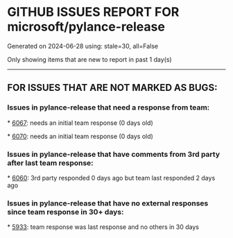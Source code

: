 
# GITHUB ISSUES REPORT FOR microsoft/pylance-release


Generated on 2024-06-28 using: stale=30, all=False


Only showing items that are new to report in past 1 day(s)


---

## FOR ISSUES THAT ARE NOT MARKED AS BUGS:


### Issues in pylance-release that need a response from team:


\* [6067](https://github.com/microsoft/pylance-release/issues/6067 "Pylance does not know Bluetoothlib 'simplepyble'"): needs an initial team response (0 days old)

\* [6070](https://github.com/microsoft/pylance-release/issues/6070 "Repeated keyword arguments are not detected"): needs an initial team response (0 days old)

### Issues in pylance-release that have comments from 3rd party after last team response:


\* [6060](https://github.com/microsoft/pylance-release/issues/6060 "performance issof of Pylance"): 3rd party responded 0 days ago but team last responded 2 days ago

### Issues in pylance-release that have no external responses since team response in 30+ days:


\* [5933](https://github.com/microsoft/pylance-release/issues/5933 "&quot;Go to symbol in workspace&quot; does not see the symbol"): team response was last response and no others in 30 days
